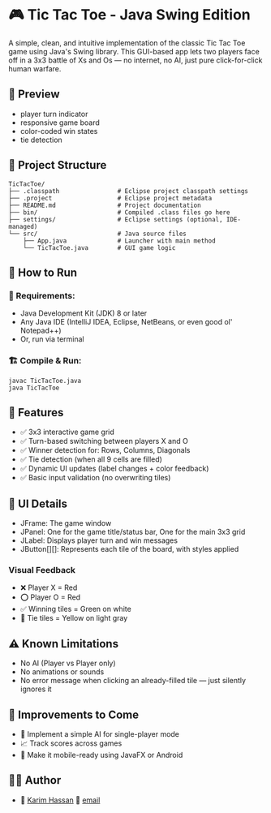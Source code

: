 # 🎮 Tic Tac Toe - Java Swing Edition
A simple, clean, and intuitive implementation of the classic Tic Tac Toe game using Java's Swing library. This GUI-based app lets two players face off in a 3x3 battle of Xs and Os — no internet, no AI, just pure click-for-click human warfare.

## 📸 Preview
- player turn indicator
- responsive game board 
- color-coded win states 
- tie detection

## 📂 Project Structure
```
TicTacToe/
├── .classpath                # Eclipse project classpath settings
├── .project                  # Eclipse project metadata
├── README.md                 # Project documentation
├── bin/                      # Compiled .class files go here
├── settings/                 # Eclipse settings (optional, IDE-managed)
└── src/                      # Java source files
    ├── App.java              # Launcher with main method
    └── TicTacToe.java        # GUI game logic

```

## 🚀 How to Run
### 🧰 Requirements:
- Java Development Kit (JDK) 8 or later
- Any Java IDE (IntelliJ IDEA, Eclipse, NetBeans, or even good ol' Notepad++)
- Or, run via terminal

### 🏗️ Compile & Run:
```
javac TicTacToe.java
java TicTacToe
```
## 🎯 Features
- ✅ 3x3 interactive game grid
- ✅ Turn-based switching between players X and O
- ✅ Winner detection for: Rows, Columns, Diagonals
- ✅ Tie detection (when all 9 cells are filled)
- ✅ Dynamic UI updates (label changes + color feedback)
- ✅ Basic input validation (no overwriting tiles)

## 🎨 UI Details
- JFrame: The game window
- JPanel: One for the game title/status bar, One for the main 3x3 grid
- JLabel: Displays player turn and win messages
- JButton[][]: Represents each tile of the board, with styles applied
### Visual Feedback
- ❌ Player X = Red
- ⭕ Player O = Red
- ✅ Winning tiles = Green on white
- 🤝 Tie tiles = Yellow on light gray

## ⚠️ Known Limitations
- No AI (Player vs Player only)
- No animations or sounds
- No error message when clicking an already-filled tile — just silently ignores it

## 🧠 Improvements to Come
- 🤖 Implement a simple AI for single-player mode
- 📈 Track scores across games
- 📱 Make it mobile-ready using JavaFX or Android

## 👨‍💻 Author
- 👤 [Karim Hassan](https://github.com/karimhassan-808)
📧 [email](mailto:karimhassanbinich@gmail.com)

